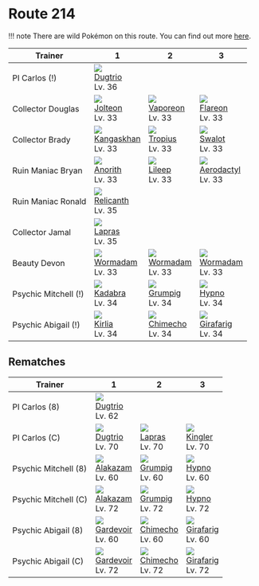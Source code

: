 # Route 214

!!! note
    There are wild Pokémon on this route. You can find out more [here](../../wild_pokemon/route_214/).


Trainer              | 1                                  | 2                                | 3
---                  | ---                                | ---                              | ---
PI Carlos (!)        | ![][051]<br>[Dugtrio]<br>Lv. 36    | &nbsp;                           | &nbsp;
Collector Douglas    | ![][135]<br>[Jolteon]<br>Lv. 33    | ![][134]<br>[Vaporeon]<br>Lv. 33 | ![][136]<br>[Flareon]<br>Lv. 33
Collector Brady      | ![][115]<br>[Kangaskhan]<br>Lv. 33 | ![][357]<br>[Tropius]<br>Lv. 33  | ![][317]<br>[Swalot]<br>Lv. 33
Ruin Maniac Bryan    | ![][347]<br>[Anorith]<br>Lv. 33    | ![][345]<br>[Lileep]<br>Lv. 33   | ![][142]<br>[Aerodactyl]<br>Lv. 33
Ruin Maniac Ronald   | ![][369]<br>[Relicanth]<br>Lv. 35  | &nbsp;                           | &nbsp;
Collector Jamal      | ![][131]<br>[Lapras]<br>Lv. 35     | &nbsp;                           | &nbsp;
Beauty Devon         | ![][413]<br>[Wormadam]<br>Lv. 33   | ![][413]<br>[Wormadam]<br>Lv. 33 | ![][413]<br>[Wormadam]<br>Lv. 33
Psychic Mitchell (!) | ![][064]<br>[Kadabra]<br>Lv. 34    | ![][326]<br>[Grumpig]<br>Lv. 34  | ![][097]<br>[Hypno]<br>Lv. 34
Psychic Abigail (!)  | ![][281]<br>[Kirlia]<br>Lv. 34     | ![][358]<br>[Chimecho]<br>Lv. 34 | ![][203]<br>[Girafarig]<br>Lv. 34

## Rematches

Trainer              | 1                                 | 2                                | 3
---                  | ---                               | ---                              | ---
PI Carlos (8)        | ![][051]<br>[Dugtrio]<br>Lv. 62   | &nbsp;                           | &nbsp;
PI Carlos (C)        | ![][051]<br>[Dugtrio]<br>Lv. 70   | ![][131]<br>[Lapras]<br>Lv. 70   | ![][099]<br>[Kingler]<br>Lv. 70
Psychic Mitchell (8) | ![][065]<br>[Alakazam]<br>Lv. 60  | ![][326]<br>[Grumpig]<br>Lv. 60  | ![][097]<br>[Hypno]<br>Lv. 60
Psychic Mitchell (C) | ![][065]<br>[Alakazam]<br>Lv. 72  | ![][326]<br>[Grumpig]<br>Lv. 72  | ![][097]<br>[Hypno]<br>Lv. 72
Psychic Abigail (8)  | ![][282]<br>[Gardevoir]<br>Lv. 60 | ![][358]<br>[Chimecho]<br>Lv. 60 | ![][203]<br>[Girafarig]<br>Lv. 60
Psychic Abigail (C)  | ![][282]<br>[Gardevoir]<br>Lv. 72 | ![][358]<br>[Chimecho]<br>Lv. 72 | ![][203]<br>[Girafarig]<br>Lv. 72

[Dugtrio]: ../../pokemon_changes/051/
[Kadabra]: ../../pokemon_changes/064/
[Alakazam]: ../../pokemon_changes/065/
[Hypno]: ../../pokemon_changes/097/
[Kingler]: ../../pokemon_changes/099/
[Kangaskhan]: ../../pokemon_changes/115/
[Lapras]: ../../pokemon_changes/131/
[Vaporeon]: ../../pokemon_changes/134/
[Jolteon]: ../../pokemon_changes/135/
[Flareon]: ../../pokemon_changes/136/
[Aerodactyl]: ../../pokemon_changes/142/
[Girafarig]: ../../pokemon_changes/203/
[Kirlia]: ../../pokemon_changes/281/
[Gardevoir]: ../../pokemon_changes/282/
[Swalot]: ../../pokemon_changes/317/
[Grumpig]: ../../pokemon_changes/326/
[Lileep]: ../../pokemon_changes/345/
[Anorith]: ../../pokemon_changes/347/
[Tropius]: ../../pokemon_changes/357/
[Chimecho]: ../../pokemon_changes/358/
[Relicanth]: ../../pokemon_changes/369/
[Wormadam]: ../../pokemon_changes/413/
[051]: ../img/pokemon/051.png
[064]: ../img/pokemon/064.png
[065]: ../img/pokemon/065.png
[097]: ../img/pokemon/097.png
[099]: ../img/pokemon/099.png
[115]: ../img/pokemon/115.png
[131]: ../img/pokemon/131.png
[134]: ../img/pokemon/134.png
[135]: ../img/pokemon/135.png
[136]: ../img/pokemon/136.png
[142]: ../img/pokemon/142.png
[203]: ../img/pokemon/203.png
[281]: ../img/pokemon/281.png
[282]: ../img/pokemon/282.png
[317]: ../img/pokemon/317.png
[326]: ../img/pokemon/326.png
[345]: ../img/pokemon/345.png
[347]: ../img/pokemon/347.png
[357]: ../img/pokemon/357.png
[358]: ../img/pokemon/358.png
[369]: ../img/pokemon/369.png
[413]: ../img/pokemon/413.png

